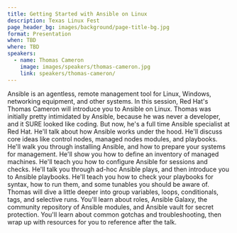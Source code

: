 ```yaml
---
title: Getting Started with Ansible on Linux
description: Texas Linux Fest
page_header_bg: images/background/page-title-bg.jpg
format: Presentation
when: TBD
where: TBD
speakers:
  - name: Thomas Cameron
    image: images/speakers/thomas-cameron.jpg
    link: speakers/thomas-cameron/
---
```


Ansible is an agentless, remote management tool for Linux, Windows, networking
equipment, and other systems.  In this session, Red Hat's Thomas Cameron will
introduce you to Ansible on Linux.  Thomas was initially pretty intimidated by
Ansible, because he was never a developer, and it SURE looked like coding.  But
now, he's a full time Ansible specialist at Red Hat.  He'll talk about how
Ansible works under the hood.  He'll discuss core ideas like control nodes,
managed nodes modules, and playbooks.  He'll walk you through installing
Ansible, and how to prepare your systems for management.  He'll show you how to
define an inventory of managed machines.  He'll teach you how to configure
Ansible for sessions and checks.  He'll talk you through ad-hoc Ansible plays,
and then introduce you to Ansible playbooks.  He'll teach you how to check your
playbooks for syntax, how to run them, and some tunables you should be aware
of.  Thomas will dive a little deeper into group variables, loops,
conditionals, tags, and selective runs.  You'll learn about roles, Ansible
Galaxy, the community repository of Ansible modules, and Ansible vault for
secret protection.  You'll learn about common gotchas and troubleshooting, then
wrap up with resources for you to reference after the talk.
